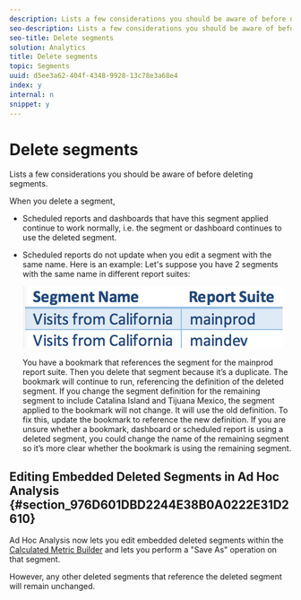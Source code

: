 ```yaml
---
description: Lists a few considerations you should be aware of before deleting segments.
seo-description: Lists a few considerations you should be aware of before deleting segments.
seo-title: Delete segments
solution: Analytics
title: Delete segments
topic: Segments
uuid: d5ee3a62-404f-4348-9928-13c78e3a68e4
index: y
internal: n
snippet: y
---
```


# Delete segments

Lists a few considerations you should be aware of before deleting segments.

When you delete a segment,

* Scheduled reports and dashboards that have this segment applied continue to work normally, i.e. the segment or dashboard continues to use the deleted segment. 
* Scheduled reports do not update when you edit a segment with the same name. Here is an example: Let's suppose you have 2 segments with the same name in different report suites:

  ![](assets/duplicate_seg_names.png)

  You have a bookmark that references the segment for the mainprod report suite. Then you delete that segment because it’s a duplicate. The bookmark will continue to run, referencing the definition of the deleted segment. If you change the segment definition for the remaining segment to include Catalina Island and Tijuana Mexico, the segment applied to the bookmark will not change. It will use the old definition. To fix this, update the bookmark to reference the new definition. If you are unsure whether a bookmark, dashboard or scheduled report is using a deleted segment, you could change the name of the remaining segment so it’s more clear whether the bookmark is using the remaining segment.

## Editing Embedded Deleted Segments in Ad Hoc Analysis {#section_976D601DBD2244E38B0A0222E31D2610}

Ad Hoc Analysis now lets you edit embedded deleted segments within the [Calculated Metric Builder](https://marketing.adobe.com/resources/help/en_US/analytics/calcmetrics/) and lets you perform a "Save As" operation on that segment.

However, any other deleted segments that reference the deleted segment will remain unchanged. 
